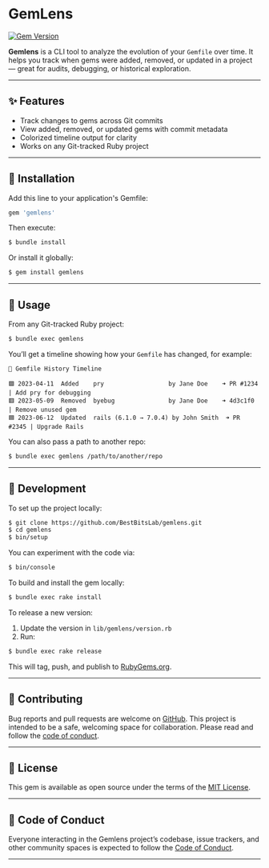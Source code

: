 # GemLens

[![Gem Version](https://badge.fury.io/rb/gemlens.svg)](https://rubygems.org/gems/gemlens)

**Gemlens** is a CLI tool to analyze the evolution of your `Gemfile` over time. It helps you track when gems were added, removed, or updated in a project — great for audits, debugging, or historical exploration.

---

## ✨ Features

- Track changes to gems across Git commits
- View added, removed, or updated gems with commit metadata
- Colorized timeline output for clarity
- Works on any Git-tracked Ruby project

---

## 🧰 Installation

Add this line to your application's Gemfile:

```ruby
gem 'gemlens'
```

Then execute:

```sh
$ bundle install
```

Or install it globally:

```sh
$ gem install gemlens
```

---

## 🚀 Usage

From any Git-tracked Ruby project:

```sh
$ bundle exec gemlens
```

You’ll get a timeline showing how your `Gemfile` has changed, for example:

```
📜 Gemfile History Timeline

🟩 2023-04-11  Added    pry                  by Jane Doe    ➜ PR #1234 | Add pry for debugging
🟥 2023-05-09  Removed  byebug               by Jane Doe    ➜ 4d3c1f0 | Remove unused gem
🟦 2023-06-12  Updated  rails (6.1.0 → 7.0.4) by John Smith  ➜ PR #2345 | Upgrade Rails
```

You can also pass a path to another repo:

```sh
$ bundle exec gemlens /path/to/another/repo
```

---

## 🔧 Development

To set up the project locally:

```sh
$ git clone https://github.com/BestBitsLab/gemlens.git
$ cd gemlens
$ bin/setup
```

You can experiment with the code via:

```sh
$ bin/console
```

To build and install the gem locally:

```sh
$ bundle exec rake install
```

To release a new version:

1. Update the version in `lib/gemlens/version.rb`
2. Run:

```sh
$ bundle exec rake release
```

This will tag, push, and publish to [RubyGems.org](https://rubygems.org).

---

## 🤝 Contributing

Bug reports and pull requests are welcome on [GitHub](https://github.com/BestBitsLab/gemlens). This project is intended to be a safe, welcoming space for collaboration. Please read and follow the [code of conduct](https://github.com/BestBitsLab/gemlens/blob/main/CODE_OF_CONDUCT.md).

---

## 🪪 License

This gem is available as open source under the terms of the [MIT License](https://opensource.org/licenses/MIT).

---

## 📜 Code of Conduct

Everyone interacting in the Gemlens project’s codebase, issue trackers, and other community spaces is expected to follow the [Code of Conduct](https://github.com/BestBitsLab/gemlens/blob/main/CODE_OF_CONDUCT.md).

---